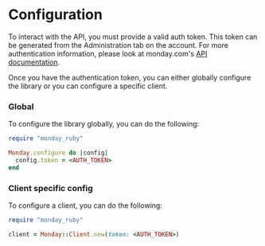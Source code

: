 # Configuration

To interact with the API, you must provide a valid auth token. This token can be generated from the Administration tab on the account. For more authentication information, please look at monday.com's [API documentation](https://developer.monday.com/api-reference/docs/authentication).

Once you have the authentication token, you can either globally configure the library or you can configure a specific client.

### Global

To configure the library globally, you can do the following:

```ruby
require "monday_ruby"

Monday.configure do |config|
  config.token = <AUTH_TOKEN>
end
```

### Client specific config

To configure a client, you can do the following:

```ruby
require "monday_ruby"

client = Monday::Client.new(token: <AUTH_TOKEN>)
```
